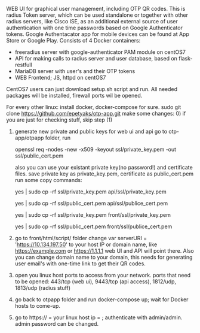 WEB UI for graphical user management, including OTP QR codes.
This is radius Token server, which can be used standalone or together with other radius servers, like Cisco ISE, as an additional external source of user authentication with one time passwords based on Google Authenticator tokens. Google Authentacator app for mobile devices can be found at App Store or Google Play.
Consists of 4 Docker containers:
- freeradius server with google-authenticator PAM module on centOS7
- API for making calls to radius server and user database, based on flask-restfull
- MariaDB server with user's and their OTP tokens
- WEB Frontend; JS, httpd on centOS7

CentOS7 users can just download setup.sh script and run.
All needed packages will be installed, firewall ports wil be opened.

For every other linux:
install docker, docker-compose for sure.
sudo git clone https://github.com/epetyaks/otp-app.git
make some changes:
0) if you are just for checking stuff, skip step (1)
1) generate new private and public keys for web ui and api
   go to otp-app/otpapp folder, run
   
    openssl req -nodes -new -x509 -keyout ssl/private_key.pem -out ssl/public_cert.pem
    
   also you can use your existant private key(no password!) and certificate files. save private key as private_key.pem, certificate as public_cert.pem
   run some copy commands:
   
    yes | sudo cp -rf ssl/private_key.pem api/ssl/private_key.pem
    
    yes | sudo cp -rf ssl/public_cert.pem api/ssl/publice_cert.pem
    
    yes | sudo cp -rf ssl/private_key.pem front/ssl/private_key.pem
    
    yes | sudo cp -rf ssl/public_cert.pem front/ssl/publice_cert.pem
    
2) go to front/html/script/ folder
   change var serverURI = 'https://10.134.197.50' to your host IP or domain name, like https://example.com or https://1.1.1.1
   web UI and API will point there.
   Also you can change domain name to your domain, this needs for generating user email's with one-time link to get their QR codes.
3) open you linux host ports to access from your network. ports that need to be opened: 443/tcp (web ui), 9443/tcp (api access), 1812/udp, 1813/udp (radius stuff)
4) go back to otpapp folder and run docker-compose up; wait for Docker hosts to come-up.
5) go to https:// = your linux host ip = ; authenticate with admin/admin. admin password can be changed.

